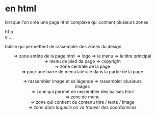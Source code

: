 # en html 

lorsque l'on crée une page html complexe 
qui contient plusieurs zones 

h1
p    
a
.... 

balise qui permettent de rassembler des zones du design 

<header> => zone entête de la page html 
        => logo
        => le menu
        => le titre principal

<footer> 
        => menu de pied de page
        => copyright

<main> 
    => zone centrale de la page 

<section> 

<aside> => pour une barre de menu latérale dans la partie de la page

<figure>
    => rassembler image et sa légende
    => rassembler plusieurs images 

<div>
    => zone qui permet de rassembler des balises html 

<nav> => zone de menu 

<article> => zone qui contient du contenu titre / texte / image     

<address> => zone dans laquelle on va trouver des coordonnées 